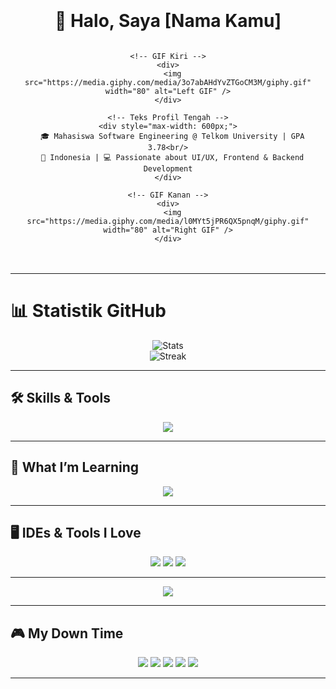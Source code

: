 <div style="text-align: center; margin: 0 auto; padding: 20px;">

  <h1>👋 Halo, Saya [Nama Kamu]</h1>

  <div style="display: flex; justify-content: center; align-items: center; text-align: center; gap: 20px;">

    <!-- GIF Kiri -->
    <div>
      <img src="https://media.giphy.com/media/3o7abAHdYvZTGoCM3M/giphy.gif" width="80" alt="Left GIF" />
    </div>

    <!-- Teks Profil Tengah -->
    <div style="max-width: 600px;">
      🎓 Mahasiswa Software Engineering @ Telkom University | GPA 3.78<br/>
      📍 Indonesia | 💻 Passionate about UI/UX, Frontend & Backend Development
    </div>

    <!-- GIF Kanan -->
    <div>
      <img src="https://media.giphy.com/media/l0MYt5jPR6QX5pnqM/giphy.gif" width="80" alt="Right GIF" />
    </div>

  </div> <!-- Penutup flex container -->

</div> <!-- Penutup container utama -->

---

# 📊 Statistik GitHub

<div align="center">
  <img src="https://github-readme-stats.vercel.app/api?username=[USERNAME_KAMU]&show_icons=true&theme=react-dark&count_private=true" alt="Stats" />
  <br/>
  <img src="https://github-readme-streak-stats.herokuapp.com/?user=[USERNAME_KAMU]&theme=dark&fire=FF4500" alt="Streak" />
</div>

---

## 🛠️ Skills & Tools

<div align="center">
  <img src="https://skillicons.dev/icons?i=csharp,cpp,java,html,css,python,figma,vscode" />
</div>

---

## 📌 What I’m Learning

<div align="center">
  <img src="https://skillicons.dev/icons?i=js,react,swift,dart" />
</div>

---

## 🖥️ IDEs & Tools I Love

<div align="center">
  <img src="https://img.shields.io/badge/Visual_Studio_Code-0078D4?style=for-the-badge&logo=visual%20studio%20code&logoColor=white" />
  <img src="https://img.shields.io/badge/Figma-F24E1E?style=for-the-badge&logo=figma&logoColor=white" />
  <img src="https://img.shields.io/badge/Git-F05032?style=for-the-badge&logo=git&logoColor=white" />
</div>

---


<div align="center">
  <img src="https://github-readme-activity-graph.vercel.app/graph?username=dimastianaji&bg_color=0d1117&color=5bc0be&line=5bc0be&point=ffffff&area=true&hide_border=false" />
</div>

---

## 🎮 My Down Time

<div align="center">
  <img src="https://img.shields.io/badge/Apple_Music-FA243C?style=for-the-badge&logo=apple-music&logoColor=white" />
  <img src="https://img.shields.io/badge/PlayStation-0070D3?style=for-the-badge&logo=playstation&logoColor=white" />
  <img src="https://img.shields.io/badge/Netflix-ED1C24?style=for-the-badge&logo=netflix&logoColor=white" />
  <img src="https://img.shields.io/badge/Spotify-1ED760?style=for-the-badge&logo=spotify&logoColor=white" />
  <img src="https://img.shields.io/badge/Steam-000000?style=for-the-badge&logo=Steam&logoColor=white" />
</div>

---











